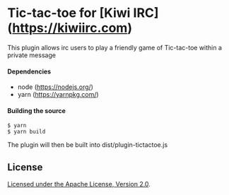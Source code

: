 # Tic-tac-toe for [Kiwi IRC] (https://kiwiirc.com)

This plugin allows irc users to play a friendly game of Tic-tac-toe within a private message

#### Dependencies
* node (https://nodejs.org/)
* yarn (https://yarnpkg.com/)

#### Building the source

```console
$ yarn
$ yarn build
```

The plugin will then be built into dist/plugin-tictactoe.js


## License

[Licensed under the Apache License, Version 2.0](LICENSE).
